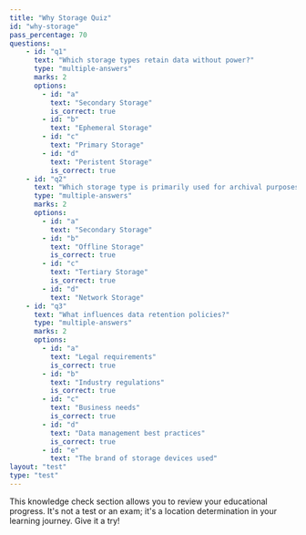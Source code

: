 ```yaml
---
title: "Why Storage Quiz"
id: "why-storage"
pass_percentage: 70
questions:
    - id: "q1"
      text: "Which storage types retain data without power?"
      type: "multiple-answers"
      marks: 2
      options:
        - id: "a"
          text: "Secondary Storage"
          is_correct: true
        - id: "b"
          text: "Ephemeral Storage"
        - id: "c"
          text: "Primary Storage"
        - id: "d"
          text: "Peristent Storage"
          is_correct: true
    - id: "q2"
      text: "Which storage type is primarily used for archival purposes?"
      type: "multiple-answers"
      marks: 2
      options:
        - id: "a"
          text: "Secondary Storage"
        - id: "b"
          text: "Offline Storage"
          is_correct: true
        - id: "c"
          text: "Tertiary Storage"
          is_correct: true
        - id: "d"
          text: "Network Storage"
    - id: "q3"
      text: "What influences data retention policies?"
      type: "multiple-answers"
      marks: 2
      options:
        - id: "a"
          text: "Legal requirements"
          is_correct: true
        - id: "b"
          text: "Industry regulations"
          is_correct: true
        - id: "c"
          text: "Business needs"
          is_correct: true
        - id: "d"
          text: "Data management best practices"
          is_correct: true
        - id: "e"
          text: "The brand of storage devices used"
layout: "test"
type: "test"
---
```

This knowledge check section allows you to review your educational progress. It's not a test or an exam; it's a location determination in your learning journey. Give it a try!
